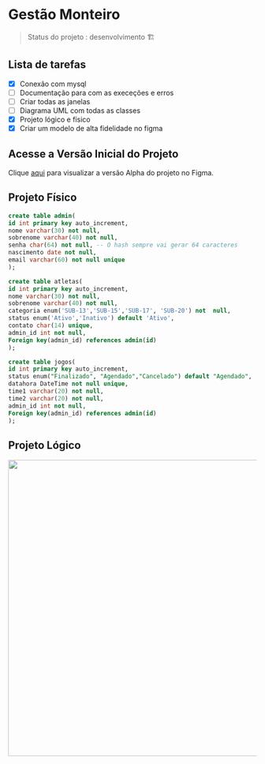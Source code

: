# Gestão Monteiro

> Status do projeto :  desenvolvimento 🏗️

## Lista de tarefas
- [X] Conexão com mysql
- [ ] Documentação para com as execeções e erros
- [ ] Criar todas as janelas 
- [ ] Diagrama UML com todas as classes
- [X] Projeto lógico e físico
- [X] Criar um modelo de alta fidelidade no figma

## Acesse a Versão Inicial do Projeto
Clique [aqui](https://www.figma.com/file/Mu1LGR9cZThZe7wpjWipOx/Arena-Monteiro?type=design&node-id=0-1&mode=design&t=W2p3JexDMv1tQ1pC-0) para visualizar a versão Alpha do projeto no Figma.

## Projeto Físico 
```sql da tabela admin
create table admin(
id int primary key auto_increment,
nome varchar(30) not null,
sobrenome varchar(40) not null,
senha char(64) not null, -- O hash sempre vai gerar 64 caracteres
nascimento date not null,
email varchar(60) not null unique
);
```
```sql da tabela atletas
create table atletas(
id int primary key auto_increment,
nome varchar(30) not null,
sobrenome varchar(40) not null,
categoria enum('SUB-13','SUB-15','SUB-17', 'SUB-20') not  null,
status enum('Ativo','Inativo') default 'Ativo',
contato char(14) unique,
admin_id int not null,
Foreign key(admin_id) references admin(id)
);
```
```sql da tabela jogos
create table jogos(
id int primary key auto_increment,
status enum("Finalizado", "Agendado","Cancelado") default "Agendado",
datahora DateTime not null unique,
time1 varchar(20) not null,
time2 varchar(20) not null,
admin_id int not null,
Foreign key(admin_id) references admin(id)
);
```

## Projeto Lógico
<p align="center">
  <img width="600px" src="https://github.com/KrodrigoDev/Gestao_Monteiro/assets/126525471/ac21b455-f070-47d6-93a1-51c9303e1b4e">
</p>

